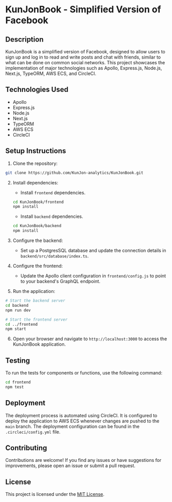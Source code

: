 # KunJonBook - Simplified Version of Facebook

## Description

KunJonBook is a simplified version of Facebook, designed to allow users to sign up and log in to read and write posts and chat with friends, similar to what can be done on common social networks. This project showcases the implementation of major technologies such as Apollo, Express.js, Node.js, Next.js, TypeORM, AWS ECS, and CircleCI.

## Technologies Used

- Apollo
- Express.js
- Node.js
- Next.js
- TypeORM
- AWS ECS
- CircleCI

## Setup Instructions

1. Clone the repository:

```bash
git clone https://github.com/KunJon-analytics/KunJonBook.git
```

2. Install dependencies:

   - Install `frontend` dependencies.

   ```bash
   cd KunJonBook/frontend
   npm install
   ```

   - Install `backend` dependencies.

   ```bash
   cd KunJonBook/backend
   npm install
   ```

3. Configure the backend:

   - Set up a PostgresSQL database and update the connection details in `backend/src/database/index.ts`.

4. Configure the frontend:

   - Update the Apollo client configuration in `frontend/config.js` to point to your backend's GraphQL endpoint.

5. Run the application:

```bash
# Start the backend server
cd backend
npm run dev

# Start the frontend server
cd ../frontend
npm start
```

6. Open your browser and navigate to `http://localhost:3000` to access the KunJonBook application.

## Testing

To run the tests for components or functions, use the following command:

```bash
cd frontend
npm test
```

## Deployment

The deployment process is automated using CircleCI. It is configured to deploy the application to AWS ECS whenever changes are pushed to the `main` branch. The deployment configuration can be found in the `.circleci/config.yml` file.

## Contributing

Contributions are welcome! If you find any issues or have suggestions for improvements, please open an issue or submit a pull request.

## License

This project is licensed under the [MIT License](LICENSE).
